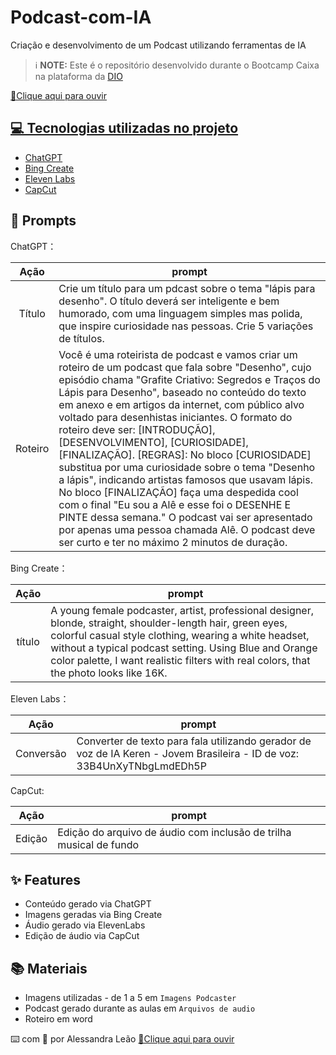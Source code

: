 # Podcast-com-IA
Criação e desenvolvimento de um Podcast utilizando ferramentas de IA

 > ℹ️ **NOTE:** Este é o repositório desenvolvido durante o Bootcamp Caixa na plataforma da [DIO](https://dio.me)

<a href="https://github.com/ALeao-br/Podcast-com-IA/blob/main/Arquivos%20de%20audio/PODCAST.MP3" title="Listen MP3 now"> 📕Clique aqui para ouvir

## 💻 Tecnologias utilizadas no projeto

- [ChatGPT](https://chat.openai.com/) 
- [Bing Create](https://www.bing.com/images/create)
- [Eleven Labs](https://elevenlabs.io/)
- [CapCut](https://www.capcut.com/pt-br/)

## 🧠 Prompts
ChatGPT：

|   Ação   | prompt                                                                                                                                                                                                                                                                         |
| :------: | ------------------------------------------------------------------------------------------------------------------------------------------------------------------------------------------------------------------------------------------------------------------------------ |
| Título | Crie um título para um pdcast sobre o tema "lápis para desenho". O título deverá ser inteligente e bem humorado, com uma linguagem simples mas polida, que inspire curiosidade nas pessoas. Crie 5 variações de títulos.  |
|  Roteiro  | Você é uma roteirista de podcast e vamos criar um roteiro de um podcast que fala sobre "Desenho", cujo episódio chama "Grafite Criativo: Segredos e Traços do Lápis para Desenho", baseado no conteúdo do texto em anexo e em artigos da internet, com público alvo voltado para desenhistas iniciantes. O formato do roteiro deve ser: [INTRODUÇÃO], [DESENVOLVIMENTO], [CURIOSIDADE], [FINALIZAÇÃO]. [REGRAS]: No bloco [CURIOSIDADE] substitua por uma curiosidade sobre o tema "Desenho a lápis", indicando artistas famosos que usavam lápis. No bloco [FINALIZAÇÃO] faça uma despedida cool com o final "Eu sou a Alê e esse foi o DESENHE E PINTE dessa semana." O podcast vai ser apresentado por apenas uma pessoa chamada Alê. O podcast deve ser curto e ter no máximo 2 minutos de duração.                                                     |


Bing Create：

|  Ação  | prompt                                                                                 |
| :----: | -------------------------------------------------------------------------------------- |
| título | A young female podcaster, artist, professional designer, blonde, straight, shoulder-length hair, green eyes, colorful casual style clothing, wearing a white headset, without a typical podcast setting. Using Blue and Orange color palette, I want realistic filters with real colors, that the photo looks like 16K. 

Eleven Labs：

|  Ação  | prompt                                                                                 |
| :----: | -------------------------------------------------------------------------------------- |
| Conversão | Converter de texto para fala utilizando gerador de voz de IA Keren - Jovem Brasileira - ID de voz: 33B4UnXyTNbgLmdEDh5P


CapCut:

|  Ação  | prompt                                                                                 |
| :----: | -------------------------------------------------------------------------------------- |
| Edição | Edição do arquivo de áudio com inclusão de trilha musical de fundo


## ✨ Features

- Conteúdo gerado via ChatGPT
- Imagens geradas via Bing Create
- Áudio gerado via ElevenLabs
- Edição de áudio via CapCut

## 📚 Materiais

- Imagens utilizadas - de 1 a 5 em `Imagens Podcaster`
- Podcast gerado durante as aulas em `Arquivos de audio`
- Roteiro em word 

⌨️ com 💜 por Alessandra Leão <a href="https://github.com/ALeao-br/Podcast-com-IA/blob/main/Arquivos%20de%20audio/PODCAST.MP3" title="Listen MP3 now"> 📕Clique aqui para ouvir
